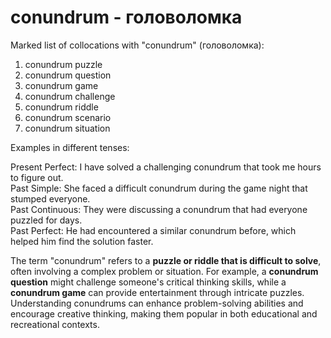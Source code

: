 # conundrum - головоломка

Marked list of collocations with "conundrum" (головоломка):

1. conundrum puzzle  
2. conundrum question  
3. conundrum game  
4. conundrum challenge  
5. conundrum riddle  
6. conundrum scenario  
7. conundrum situation  

Examples in different tenses:

Present Perfect: I have solved a challenging conundrum that took me hours to figure out.  
Past Simple: She faced a difficult conundrum during the game night that stumped everyone.  
Past Continuous: They were discussing a conundrum that had everyone puzzled for days.  
Past Perfect: He had encountered a similar conundrum before, which helped him find the solution faster.  

The term "conundrum" refers to a **puzzle or riddle that is difficult to solve**, often involving a complex problem or situation. For example, a **conundrum question** might challenge someone's critical thinking skills, while a **conundrum game** can provide entertainment through intricate puzzles. Understanding conundrums can enhance problem-solving abilities and encourage creative thinking, making them popular in both educational and recreational contexts.
